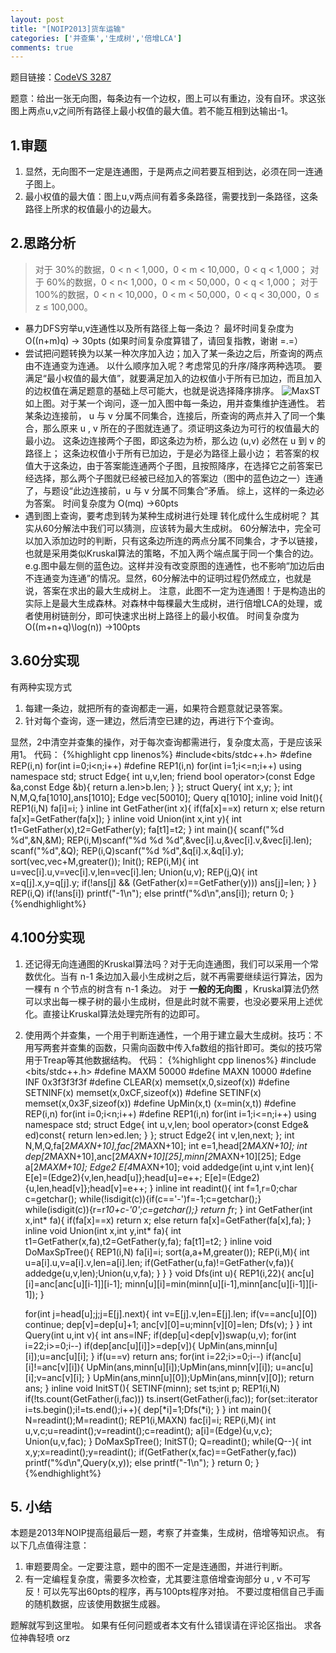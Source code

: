 ```yaml
---
layout: post
title: "[NOIP2013]货车运输"
categories: ['并查集','生成树','倍增LCA']
comments: true
---
```


题目链接：[CodeVS 3287][1]

题意：给出一张无向图，每条边有一个边权，图上可以有重边，没有自环。求这张图上两点u,v之间所有路径上最小权值的最大值。若不能互相到达输出-1。
## 1.审题
 1. 显然，无向图不一定是连通图，于是两点之间若要互相到达，必须在同一连通子图上。
 2. 最小权值的最大值：图上u,v两点间有着多条路径，需要找到一条路径，这条路径上所求的权值最小的边最大。

<!--more-->

## 2.思路分析

> 对于 30%的数据，0 < n < 1,000，0 < m < 10,000，0 < q < 1,000；
> 对于 60%的数据，0 < n< 1,000，0 < m < 50,000，0 < q < 1,000；
> 对于 100%的数据，0 < n < 10,000，0 < m < 50,000，0 < q < 30,000，0 ≤ z ≤ 100,000。

 -  暴力DFS穷举u,v连通性以及所有路径上每一条边？
    最坏时间复杂度为 O((n+m)q) → 30pts (如果时间复杂度算错了，请回复指教，谢谢 =.=）
 -  尝试把问题转换为以某一种次序加入边；加入了某一条边之后，所查询的两点由不连通变为连通。
    以什么顺序加入呢？考虑常见的升序/降序两种选项。
    要满足“最小权值的最大值”，就要满足加入的边权值小于所有已加边，而且加入的边权值在满足题意的基础上尽可能大，也就是说选择降序排序。
    ![MaxST](https://panda2134.github.io/img/VanTrans01.png)
    如上图。对于某一个询问，逐一加入图中每一条边，用并查集维护连通性。
    若某条边连接前， u 与 v 分属不同集合，连接后，所查询的两点并入了同一个集合，那么原来 u , v 所在的子图就连通了。须证明这条边为可行的权值最大的最小边。
    这条边连接两个子图，即这条边为桥，那么边 (u,v) 必然在 u 到 v 的路径上；
    这条边权值小于所有已加边，于是必为路径上最小边；
    若答案的权值大于这条边，由于答案能连通两个子图，且按照降序，在选择它之前答案已经选择，那么两个子图就已经被已经加入的答案边（图中的蓝色边之一）连通了，与题设“此边连接前，u 与 v 分属不同集合”矛盾。
    综上，这样的一条边必为答案。
    时间复杂度为 O(mq) →60pts
 -  遇到图上查询，要考虑到转为某种生成树进行处理
    转化成什么生成树呢？
    其实从60分解法中我们可以猜测，应该转为最大生成树。
    60分解法中，完全可以加入添加边时的判断，只有这条边所连的两点分属不同集合，才予以链接，也就是采用类似Kruskal算法的策略，不加入两个端点属于同一个集合的边。e.g.图中最左侧的蓝色边。这样并没有改变原图的连通性，也不影响“加边后由不连通变为连通”的情况。显然，60分解法中的证明过程仍然成立，也就是说，答案在求出的最大生成树上。
    注意，此图不一定为连通图！于是构造出的实际上是最大生成森林。对森林中每棵最大生成树，进行倍增LCA的处理，或者使用树链剖分，即可快速求出树上路径上的最小权值。
    时间复杂度为 O((m+n+q)\log(n)) →100pts

## 3.60分实现
有两种实现方式

 1. 每建一条边，就把所有的查询都走一遍，如果符合题意就记录答案。
 2. 针对每个查询，逐一建边，然后清空已建的边，再进行下个查询。

显然，2中清空并查集的操作，对于每次查询都需进行，复杂度太高，于是应该采用1。
代码：
{%highlight cpp linenos%}
#include<bits/stdc++.h>
#define REP(i,n) for(int i=0;i<n;i++)
#define REP1(i,n) for(int i=1;i<=n;i++)
using namespace std;
struct Edge{
	int u,v,len;
	friend bool operator>(const Edge &a,const Edge &b){
		return a.len>b.len;
	}
};
struct Query{
	int x,y;
};
int N,M,Q,fa[1010],ans[1010];
Edge vec[50010];
Query q[1010];
inline void Init(){
	REP1(i,N) fa[i]=i;
}
inline int GetFather(int x){
	if(fa[x]==x) return x;
	else return fa[x]=GetFather(fa[x]);
}
inline void Union(int x,int y){
	int t1=GetFather(x),t2=GetFather(y);
	fa[t1]=t2;
}
int main(){
	scanf("%d %d",&N,&M);
	REP(i,M)scanf("%d %d %d",&vec[i].u,&vec[i].v,&vec[i].len);
	scanf("%d",&Q);
	REP(i,Q)scanf("%d %d",&q[i].x,&q[i].y);
	sort(vec,vec+M,greater<Edge>());
	Init();
	REP(i,M){
		int u=vec[i].u,v=vec[i].v,len=vec[i].len;
		Union(u,v);
		REP(j,Q){
			int x=q[j].x,y=q[j].y;
			if(!ans[j] && (GetFather(x)==GetFather(y)))
				ans[j]=len;
		}
	}
	REP(i,Q)
		if(!ans[i]) printf("-1\n");
		else printf("%d\n",ans[i]);
	return 0;
}
{%endhighlight%}


## 4.100分实现
1. 还记得无向连通图的Kruskal算法吗？对于无向连通图，我们可以采用一个常数优化。当有 n-1 条边加入最小生成树之后，就不再需要继续运行算法，因为一棵有 n 个节点的树含有 n-1 条边。
对于 **一般的无向图** ，Kruskal算法仍然可以求出每一棵子树的最小生成树，但是此时就不需要，也没必要采用上述优化。直接让Kruskal算法处理完所有的边即可。
2. 使用两个并查集，一个用于判断连通性，一个用于建立最大生成树。技巧：不用写两套并查集的函数，只需向函数中传入fa数组的指针即可。类似的技巧常用于Treap等其他数据结构。
代码：
{%highlight cpp linenos%}
#include <bits/stdc++.h>
#define MAXM 50000
#define MAXN 10000
#define INF 0x3f3f3f3f
#define CLEAR(x) memset(x,0,sizeof(x))
#define SETNINF(x) memset(x,0xCF,sizeof(x))
#define SETINF(x) memset(x,0x3F,sizeof(x))
#define UpMin(x,t) (x=min(x,t))
#define REP(i,n) for(int i=0;i<n;i++)
#define REP1(i,n) for(int i=1;i<=n;i++)
using namespace std;
struct Edge{
	int u,v,len;
	bool operator>(const Edge& ed)const{
		return len>ed.len;
	}
};
struct Edge2{
	int v,len,next;
};
int N,M,Q,fa[2*MAXN+10],fac[2*MAXN+10];
int e=1,head[2*MAXN+10];
int dep[2*MAXN+10],anc[2*MAXN+10][25],minn[2*MAXN+10][25];
Edge a[2*MAXM+10];
Edge2 E[4*MAXN+10];
void addedge(int u,int v,int len){
	E[e]=(Edge2){v,len,head[u]};head[u]=e++;
	E[e]=(Edge2){u,len,head[v]};head[v]=e++;
}
inline int readint(){
	int f=1,r=0;char c=getchar();
	while(!isdigit(c)){if(c=='-')f=-1;c=getchar();}
	while(isdigit(c)){r=r*10+c-'0';c=getchar();}
	return f*r;
}
int GetFather(int x,int* fa){
	if(fa[x]==x) return x;
	else return fa[x]=GetFather(fa[x],fa);
}
inline void Union(int x,int y,int* fa){
	int t1=GetFather(x,fa),t2=GetFather(y,fa);
	fa[t1]=t2;
}
inline void  DoMaxSpTree(){
	REP1(i,N) fa[i]=i;
	sort(a,a+M,greater<Edge>());
	REP(i,M){
		int u=a[i].u,v=a[i].v,len=a[i].len;
		if(GetFather(u,fa)!=GetFather(v,fa)){
			addedge(u,v,len);Union(u,v,fa);
		}
	}
}
void Dfs(int u){
	REP1(i,22){
		anc[u][i]=anc[anc[u][i-1]][i-1];
		minn[u][i]=min(minn[u][i-1],minn[anc[u][i-1]][i-1]);
	}

	for(int j=head[u];j;j=E[j].next){
		int v=E[j].v,len=E[j].len;
		if(v==anc[u][0]) continue;
		dep[v]=dep[u]+1;
		anc[v][0]=u;minn[v][0]=len;
		Dfs(v);
	}
}
int Query(int u,int v){
	int ans=INF;
	if(dep[u]<dep[v])swap(u,v);
	for(int i=22;i>=0;i--)
		if(dep[anc[u][i]]>=dep[v]){
			 UpMin(ans,minn[u][i]);u=anc[u][i];
		}
	if(u==v) return ans;
	for(int i=22;i>=0;i--)
		if(anc[u][i]!=anc[v][i]){
			UpMin(ans,minn[u][i]);UpMin(ans,minn[v][i]);
			u=anc[u][i];v=anc[v][i];
		}
	UpMin(ans,minn[u][0]);UpMin(ans,minn[v][0]);
	return ans;
}
inline void InitST(){
	SETINF(minn);
	set<int> ts;int p;
	REP1(i,N)
		if(!ts.count(GetFather(i,fac)))
			ts.insert(GetFather(i,fac));
	for(set<int>::iterator i=ts.begin();i!=ts.end();i++){
		dep[*i]=1;Dfs(*i);
	}
}
int main(){
	N=readint();M=readint();
	REP1(i,MAXN) fac[i]=i;
	REP(i,M){
		int u,v,c;u=readint();v=readint();c=readint();
		a[i]=(Edge){u,v,c};
		Union(u,v,fac);
	}
	DoMaxSpTree();
	InitST();
	Q=readint();
	while(Q--){
		int x,y;x=readint();y=readint();
		if(GetFather(x,fac)==GetFather(y,fac))
			printf("%d\n",Query(x,y));
		else printf("-1\n");
	}
	return 0;
}
{%endhighlight%}

## 5. 小结
本题是2013年NOIP提高组最后一题，考察了并查集，生成树，倍增等知识点。
有以下几点值得注意：
1. 审题要周全。一定要注意，题中的图不一定是连通图，并进行判断。
2. 有一定编程复杂度，需要多次检查，尤其要注意倍增查询部分 u , v 不可写反！可以先写出60pts的程序，再与100pts程序对拍。
不要过度相信自己手画的随机数据，应该使用数据生成器。

题解就写到这里啦。
如果有任何问题或者本文有什么错误请在评论区指出。
求各位神犇轻喷 orz

[1]: http://codevs.cn/problem/3287/
